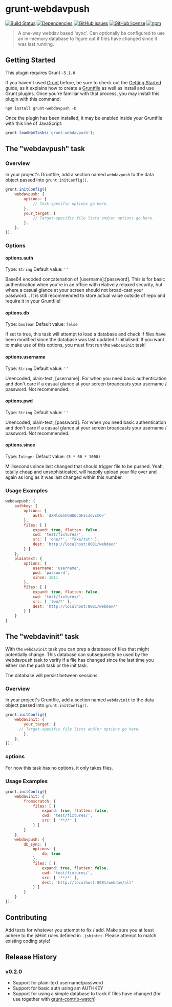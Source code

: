 # grunt-webdavpush
[![Build Status][bi1]][bl1] [![Dependencies][bi2]][bl2] [![GitHub issues][bi3]][bl3]
[![GitHub license][bi4]][bl4] [![npm][bi5]][npm]

> A one-way webdav based 'sync'. Can optionally be configured to use an in-memory database
> to figure out if files have changed since it was last running.

## Getting Started
This plugin requires Grunt `~5.1.0`

If you haven't used [Grunt](http://gruntjs.com/) before, be sure to check out the [Getting Started](http://gruntjs.com/getting-started) guide, as it explains how to create a [Gruntfile](http://gruntjs.com/sample-gruntfile) as well as install and use Grunt plugins. Once you're familiar with that process, you may install this plugin with this command:

```shell
npm install grunt-webdavpush -D
```

Once the plugin has been installed, it may be enabled inside your Gruntfile with this line of JavaScript:

```js
grunt.loadNpmTasks('grunt-webdavpush');
```

## The "webdavpush" task

### Overview
In your project's Gruntfile, add a section named `webdavpush` to the data object passed into `grunt.initConfig()`.

```js
grunt.initConfig({
    webdavpush: {
        options: {
            // Task-specific options go here.
        },
        your_target: {
            // Target-specific file lists and/or options go here.
        },
    },
});
```

### Options

#### options.auth
Type: `String`
Default value: `''`

Base64 encoded concatenation of [username]:[password]. This is for basic authentication
when you're in an office with relatively relaxed security, but where a casual glance at
your screen should not broad-cast your password... It is still recommended to store actual
value outside of repo and require it in your Gruntfile!

#### options.db
Type: `boolean`
Default value: `false`

If set to true, this task will attempt to load a database and check if files have been
modified since the database was last updated / initialised. If you want to make use of
this options, you must first run the `webdavinit` task!

#### options.username
Type: `String`
Default value: `''`

Unencoded, plain-text, [username]. For when you need basic authentication and don't care
if a casual glance at your screen broadcasts your username / password. Not recommended.

#### options.pwd
Type: `String`
Default value: `''`

Unencoded, plain-text, [password]. For when you need basic authentication and don't care
if a casual glance at your screen broadcasts your username / password. Not recommended.

#### options.since
Type: `Integer`
Default value: `(5 * 60 * 1000)`

Milliseconds since last changed that should trigger file to be pushed. Yeah, totally cheap
and unsophisticated, will happily upload your file over and again as long as it was last
changed within this number.

### Usage Examples

```js
webdavpush: {
    authkey: {
        options: {
            auth: 'dXNlcm5hbWU6cGFzc3dvcmQ='
        },
        files: [ {
            expand: true, flatten: false,
            cwd: 'test/fixtures/',
            src: [ 'one/*', 'fake/tst' ],
            dest: 'http://localhost:8081/webdav/'
        } ]
    },
    plaintext: {
        options: {
            username: 'username',
            pwd: 'password',
            since: 1E11
        },
        files: [ {
            expand: true, flatten: false,
            cwd: 'test/fixtures/',
            src: [ 'two/*' ],
            dest: 'http://localhost:8081/webdav/'
        } ]
    }
}
```

## The "webdavinit" task

With the `webdavinit` task you can prep a database of files that might potentially change.
This database can subsequently be used by the webdavpush task to verify if a file has
changed since the last time you either ran the push task or the init task.

The database will persist between sessions.

### Overview
In your project's Gruntfile, add a section named `webdavinit` to the data object passed into `grunt.initConfig()`.

```js
grunt.initConfig({
    webdavinit: {
        your_target: {
      // Target-specific file lists and/or options go here.
        },
    },
});
```

### options

For now this task has no options, it only takes files.

### Usage Examples

```js
grunt.initConfig({
    webdavinit: {
        fromscratch: {
            files: [ {
                expand: true, flatten: false,
                cwd: 'test/fixtures/',
                src: [ '**/*' ]
            } ]
        }
    },
    webdavpush: {
        db_sync: {
            options: {
                db: true
            },
            files: [ {
                expand: true, flatten: false,
                cwd: 'test/fixtures/',
                src: [ '**/*' ],
                dest: 'http://localhost:8081/webdav/all'
            } ]
        }
    }
});
```

## Contributing
Add tests for whatever you attempt to fix / add. Make sure you at least adhere to the
jsHint rules defined in `.jshintrc`. Please attempt to match existing coding style!

## Release History

### v0.2.0

- Support for plain-text username/password
- Support for basic auth using am AUTHKEY
- Support for using a simple database to track if files have changed (for use together
    with [grunt-contrib-watch][1])

[1]: https://github.com/gruntjs/grunt-contrib-watch
[npm]: https://www.npmjs.com/package/grunt-webdavpush

[bi1]: https://travis-ci.org/Windgazer-Freelance/grunt-webdavpush.svg?branch=master
[bl1]: https://travis-ci.org/Windgazer-Freelance/grunt-webdavpush
[bi2]: https://david-dm.org/Windgazer-Freelance/grunt-webdavpush.svg
[bl2]: https://david-dm.org/
[bi3]: https://img.shields.io/github/issues/Windgazer-Freelance/grunt-webdavpush.svg
[bl3]: https://github.com/Windgazer-Freelance/grunt-webdavpush/issues
[bi4]: https://img.shields.io/badge/license-MIT-blue.svg
[bl4]: https://raw.githubusercontent.com/Windgazer-Freelance/grunt-webdavpush/master/LICENSE-MIT
[bi5]: https://img.shields.io/npm/v/grunt-webdavpush.svg?maxAge=2592000
